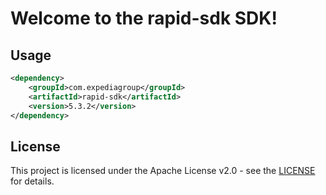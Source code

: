 # Welcome to the rapid-sdk SDK!

## Usage
```xml
<dependency>
    <groupId>com.expediagroup</groupId>
    <artifactId>rapid-sdk</artifactId>
    <version>5.3.2</version>
</dependency>
```

## License

This project is licensed under the Apache License v2.0 - see the [LICENSE](LICENSE) for details.
